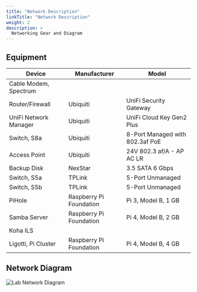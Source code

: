 ```yaml
---
title: "Network Description"
linkTitle: "Network Description"
weight: 2
description: >
  Networking Gear and Diagram
---
```


## Equipment

| Device                | Manufacturer              | Model                             |
|-----------------------|---------------------------|-----------------------------------|
| Cable Modem, Spectrum |                           |                                   |
| Router/Firewall       | Ubiquiti                  | UniFi Security Gateway            |
| UniFi Network Manager | Ubiquiti                  | UniFi Cloud Key Gen2 Plus         |
| Switch, S8a           | Ubiquiti                  | 8-Port Managed with 802.3af PoE   |
| Access Point          | Ubiquiti                  | 24V 802.3 af/A - AP AC LR         |
| Backup Disk           | NexStar                   | 3.5 SATA 6 Gbps                   |
| Switch, S5a           | TPLink                    | 5-Port Unmanaged                  |
| Switch, S5b           | TPLink                    | 5-Port Unmanaged                  |
| PiHole                | Raspberry Pi Foundation   | Pi 3, Model B, 1 GB               |
| Samba Server          | Raspberry Pi Foundation   | Pi 4, Model B, 2 GB               |
| Koha ILS              |                           |                                   |
| Ligotti, Pi Cluster   | Raspberry Pi Foundation   | Pi 4, Model B, 4 GB               |

## Network Diagram

![Lab Network Diagram](../img/lab_network.png)